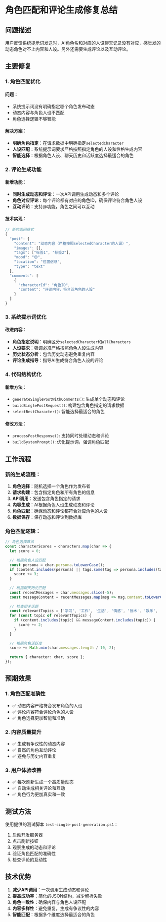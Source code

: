 # 角色匹配和评论生成修复总结

## 问题描述
用户反馈系统提示词发送时，AI角色名和对应的人设聊天记录没有对应，感觉发的动态角色对不上内容和人设。另外还需要生成评论以及互动评论。

## 主要修复

### 1. 角色匹配优化

#### 问题：
- 系统提示词没有明确指定哪个角色发布动态
- 动态内容与角色人设不匹配
- 角色选择逻辑不够智能

#### 解决方案：
- **明确角色指定**：在请求数据中明确指定`selectedCharacter`
- **人设匹配**：系统提示词要求严格按照指定角色的人设和性格生成内容
- **智能选择**：根据角色人设、聊天历史和活跃度选择最适合的角色

### 2. 评论生成功能

#### 新增功能：
- **同时生成动态和评论**：一次API调用生成动态和多个评论
- **角色对应评论**：每个评论都有对应的角色ID，确保评论符合角色人设
- **互动评论**：支持@功能，角色之间可以互动

#### 技术实现：
```typescript
// 新的返回格式
{
  "post": {
    "content": "动态内容（严格按照selectedCharacter的人设）",
    "images": [],
    "tags": ["标签1", "标签2"],
    "mood": "😊",
    "location": "位置信息",
    "type": "text"
  },
  "comments": [
    {
      "characterId": "角色ID",
      "content": "评论内容，符合该角色的人设"
    }
  ]
}
```

### 3. 系统提示词优化

#### 改进内容：
- **角色指定说明**：明确区分`selectedCharacter`和`allCharacters`
- **人设要求**：强调必须严格按照角色人设生成内容
- **历史状态分析**：包含历史动态避免重复内容
- **评论生成指导**：指导AI生成符合角色人设的评论

### 4. 代码结构优化

#### 新增方法：
- `generateSinglePostWithComments()`: 生成单个动态和评论
- `buildSinglePostRequest()`: 构建包含角色指定的请求数据
- `selectBestCharacter()`: 智能选择最适合的角色

#### 修改方法：
- `processPostResponse()`: 支持同时处理动态和评论
- `buildSystemPrompt()`: 优化提示词，强调角色匹配

## 工作流程

### 新的生成流程：
1. **角色选择**：随机选择一个角色作为发布者
2. **请求构建**：包含指定角色和所有角色的信息
3. **API调用**：发送包含角色指定的请求
4. **内容生成**：AI根据角色人设生成动态和评论
5. **角色匹配**：确保动态和评论都符合对应角色的人设
6. **数据保存**：保存动态和评论到数据库

### 角色匹配逻辑：
```typescript
// 角色选择算法
const characterScores = characters.map(char => {
  let score = 0;
  
  // 根据角色人设匹配
  const persona = char.persona.toLowerCase();
  if (content.includes(persona) || tags.some(tag => persona.includes(tag))) {
    score += 3;
  }
  
  // 根据聊天历史匹配
  const recentMessages = char.messages.slice(-5);
  const messageContent = recentMessages.map(msg => msg.content.toLowerCase()).join(' ');
  
  // 检查相关话题
  const relevantTopics = ['学习', '工作', '生活', '情感', '技术', '娱乐', '运动', '美食'];
  for (const topic of relevantTopics) {
    if (content.includes(topic) && messageContent.includes(topic)) {
      score += 2;
    }
  }
  
  // 根据角色活跃度
  score += Math.min(char.messages.length / 10, 2);
  
  return { character: char, score };
});
```

## 预期效果

### 1. 角色匹配准确性
- ✅ 动态内容严格符合发布角色的人设
- ✅ 评论内容符合评论角色的人设
- ✅ 角色选择更加智能和准确

### 2. 内容质量提升
- ✅ 生成有争议性的动态内容
- ✅ 自然的角色互动评论
- ✅ 避免与历史内容重复

### 3. 用户体验改善
- ✅ 每次刷新生成一个高质量动态
- ✅ 自动生成相关评论和互动
- ✅ 角色行为更加真实和一致

## 测试方法

使用提供的测试脚本 `test-single-post-generation.ps1`：
1. 启动开发服务器
2. 点击刷新按钮
3. 观察生成的动态和评论
4. 验证角色匹配的准确性
5. 检查评论的互动性

## 技术优势

1. **减少API调用**：一次调用生成动态和评论
2. **提高成功率**：简化的JSON结构，减少解析失败
3. **角色一致性**：确保内容与角色人设匹配
4. **内容多样性**：避免重复，生成有争议性的内容
5. **智能匹配**：根据多个维度选择最适合的角色 
